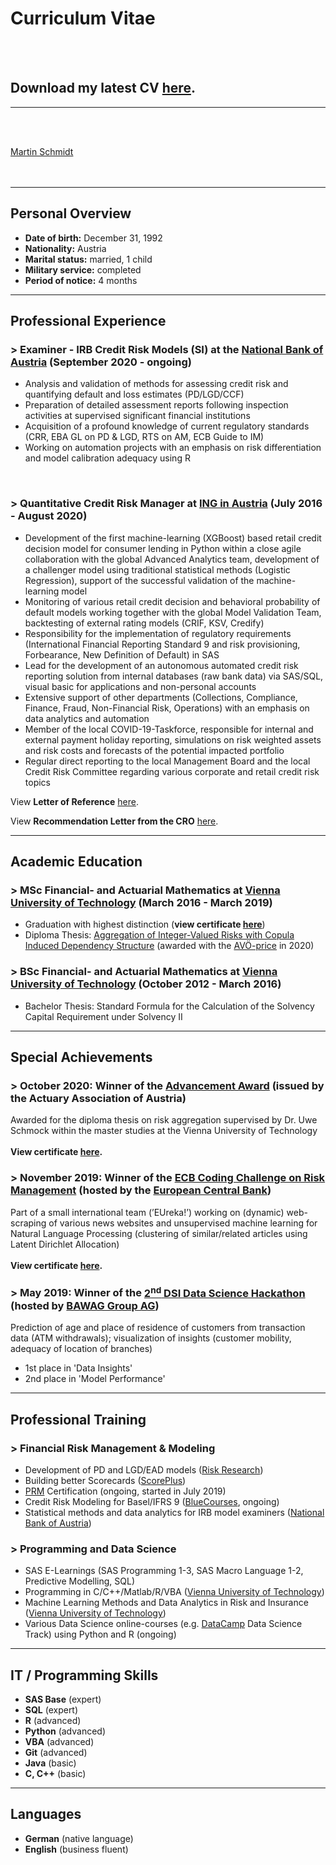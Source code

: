 # Curriculum Vitae
<br><br>

## Download my latest CV [here](/pdf/20210325_CV_Martin_Schmidt_English.pdf).
---
<br><br>

<script type="text/javascript" src="https://platform.linkedin.com/badges/js/profile.js" async defer>
</script>

<div class="LI-profile-badge"  data-version="v1" data-size="large" data-locale="en_EN" data-type="horizontal" data-theme="dark" data-vanity="martschm"><a class="LI-simple-link" href='https://at.linkedin.com/in/martschm?trk=profile-badge'>Martin Schmidt</a></div>
<br><br>


---

## Personal Overview

- **Date of birth:** December 31, 1992
- **Nationality:** Austria
- **Marital status:** married, 1 child
- **Military service:** completed
- **Period of notice:** 4 months

---

## Professional Experience

### > Examiner - IRB Credit Risk Models (SI) at the [National Bank of Austria](https://oenb.at) (September 2020 - ongoing)

- Analysis and validation of methods for assessing credit risk and quantifying default and loss estimates (PD/LGD/CCF)
- Preparation of detailed assessment reports following inspection activities at supervised significant financial institutions
- Acquisition of a profound knowledge of current regulatory standards (CRR, EBA GL on PD & LGD, RTS on AM, ECB Guide to IM)
- Working on automation projects with an emphasis on risk differentiation and model calibration adequacy using R



<br>



### > Quantitative Credit Risk Manager at [ING in Austria](https://ing.at) (July 2016 - August 2020)

- Development of the first machine-learning (XGBoost) based retail credit decision 
model for consumer lending in Python within a close agile collaboration with the 
global Advanced Analytics team, development of a challenger model using traditional 
statistical methods (Logistic Regression), support of the successful validation of the 
machine-learning model
- Monitoring of various retail credit decision and behavioral probability of default 
models working together with the global Model Validation Team, backtesting of 
external rating models (CRIF, KSV, Credify)
- Responsibility for the implementation of regulatory requirements (International 
Financial Reporting Standard 9 and risk provisioning, Forbearance, New Definition of 
Default) in SAS
- Lead for the development of an autonomous automated credit risk reporting solution 
from internal databases (raw bank data) via SAS/SQL, visual basic for applications and 
non-personal accounts
- Extensive support of other departments (Collections, Compliance, Finance, Fraud, 
Non-Financial Risk, Operations) with an emphasis on data analytics and automation
- Member of the local COVID-19-Taskforce, responsible for internal and external 
payment holiday reporting, simulations on risk weighted assets and risk costs and 
forecasts of the potential impacted portfolio
- Regular direct reporting to the local Management Board and the local Credit Risk 
Committee regarding various corporate and retail credit risk topics

View **Letter of Reference** [here](/pdf/SCHMIDT_Martin_Letter_of_Reference_ING.pdf).

View **Recommendation Letter from the CRO** [here](/pdf/SCHMIDT_Martin_Recommendation_Letter_ING.pdf).

---

## Academic Education

### > MSc Financial- and Actuarial Mathematics at [Vienna University of Technology](https://www.tuwien.at/) (March 2016 - March 2019)

- Graduation with highest distinction (**view certificate [here](/pdf/Studies_Certificate_Martin_Schmidt.pdf)**)
- Diploma Thesis: [Aggregation of Integer-Valued Risks with Copula Induced Dependency Structure](/diploma_thesis) (awarded with the [AVÖ-price](http://avoe.at/wp-content/uploads/2014/09/AVOe_Foerderung_Abschlussarbeiten_2016.pdf) in 2020)


### > BSc Financial- and Actuarial Mathematics at [Vienna University of Technology](https://www.tuwien.at/) (October 2012 - March 2016)

- Bachelor Thesis: Standard Formula for the Calculation of the Solvency Capital Requirement under Solvency II

---

## Special Achievements
### > October 2020: Winner of the [Advancement Award](https://avoe.at/aus-und-weiterbildung/foerderungen/foerderpreis) (issued by the Actuary Association of Austria)
Awarded for the diploma thesis on risk aggregation supervised by Dr. Uwe Schmock within the master studies at the Vienna University of Technology
<br><br>
**View certificate [here](/pdf/ECB_Coding_Challenge_Risk_Management_Martin_Schmidt.pdf).**

### > November 2019: Winner of the [ECB Coding Challenge on Risk Management](https://www.ecb.europa.eu/ecb/educational/youth-initiatives/html/coding-challenge.en.html) (hosted by the [European Central Bank](https://www.ecb.europa.eu/home/html/index.en.html))
Part of a small international team (’EUreka!’) working on (dynamic) web-scraping of various news websites and unsupervised machine learning for Natural Language Processing (clustering of similar/related articles using Latent Dirichlet Allocation)
<br><br>
**View certificate [here](/pdf/ECB_Coding_Challenge_Risk_Management_Martin_Schmidt.pdf).**

### > May 2019: Winner of the [2<sup>nd</sup> DSI Data Science Hackathon](https://www.bawaggroup.com/BAWAGGROUP/News/EN/recentnews/462482/hackathon-en.html) (hosted by [BAWAG Group AG](https://www.bawaggroup.com/BAWAGGROUP/group/EN))
Prediction of age and place of residence of customers from transaction data (ATM withdrawals); visualization of insights (customer mobility, adequacy of location of branches)
- 1st place in 'Data Insights'
- 2nd place in 'Model Performance'

---

## Professional Training

### > Financial Risk Management & Modeling
- Development of PD and LGD/EAD models ([Risk Research](https://www.risk-research.de/de/startseite))
- Building better Scorecards ([ScorePlus](https://www.scoreplus.de/))
-  [PRM](https://prmia.org/) Certification (ongoing, started in July 2019)
- Credit Risk Modeling for Basel/IFRS 9 ([BlueCourses](https://www.bluecourses.com/courses/course-v1:bluecourses+BC2+September2019/about), ongoing)
- Statistical methods and data analytics for IRB model examiners ([National Bank of Austria](https://oenb.at))

### > Programming and Data Science
- SAS E-Learnings (SAS Programming 1-3, SAS Macro Language 1-2, Predictive Modelling, SQL)
- Programming in C/C++/Matlab/R/VBA ([Vienna University of Technology](https://www.tuwien.at/))
- Machine Learning Methods and Data Analytics in Risk and Insurance ([Vienna University of Technology](https://www.tuwien.at/))
- Various Data Science online-courses (e.g. [DataCamp](https://www.datacamp.com/) Data Science Track) using Python and R (ongoing)

---

## IT / Programming Skills
- **SAS Base** (expert)
- **SQL** (expert)
- **R** (advanced)
- **Python** (advanced)
- **VBA** (advanced)
- **Git** (advanced)
- **Java** (basic)
- **C, C++** (basic)

---

## Languages
- **German** (native language)
- **English** (business fluent)
